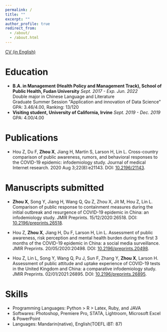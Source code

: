 ```yaml
---
permalink: /
title: ""
excerpt: ""
author_profile: true
redirect_from: 
  - /about/
  - /about.html
---
```


[CV (in English)](chrome-extension://cdonnmffkdaoajfknoeeecmchibpmkmg/assets/pdf/web/viewer.html?file=https%3A%2F%2Fraw.githubusercontent.com%2Fxinyuuzhou%2Fxinyuuzhou.github.io%2Fmaster%2F_data%2Fxz_biosketch20200108.pdf)

# Education
* **B.A. in Management (Health Policy and Management Track), School of Public Health, Fudan University** *Sept. 2017 - Exp. Jun. 2022* <br>
  Double major in Chinese Language and Literature <br>
  Graduate Summer Session "Application and innovation of Data Science" <br>
  GPA: 3.46/4.00, Ranking: 13/120
* **Visiting student, University of California, Irvine** *Sept. 2019 - Dec. 2019 <br>*
  GPA: 4.00/4.00

# Publications
* Hou Z, Du F, **Zhou X**, Jiang H, Martin S, Larson H, Lin L. Cross-country comparison of public awareness, rumors, and behavioral responses to the COVID-19 epidemic: infodemiology study. Journal of medical Internet research. 2020 Aug 3;22(8):e21143. DOI: [10.2196/21143](https://jmir.org/2020/8/e21143/).<br>

# Manuscripts submitted
* **Zhou X**, Song Y, Jiang H, Wang Q, Qu Z, Zhou X, Jit M, Hou Z, Lin L. Comparison of public response to containment measures during the initial outbreak and resurgence of COVID-19 epidemic in China: an infodemiology study. JMIR Preprints. 15/12/2020:26518. DOI: [10.2196/preprints.26518](https://preprints.jmir.org/preprint/26518).<br>

* Hou Z, **Zhou X**, Jiang H, Du F, Larson H, Lin L. Assessment of public awareness, risk perception and mental health burden during the first 3 months of the COVID-19 epidemic in China: a social media surveillance. JMIR Preprints. 20/05/2020:20498. DOI: [10.2196/preprints.20498](https://preprints.jmir.org/preprint/20498).<br>

* Hou Z, Lin L, Song Y, Wang Q, Pu J, Sun F, Zhang Y, **Zhou X**, Larson H. Assessment of public attitude and uptake experience of COVID-19 tests in the United Kingdom and China: a comparative infodemiology study. JMIR Preprints. 02/01/2021:26895. DOI: [10.2196/preprints.26895](https://preprints.jmir.org/preprint/26895).<br>

# Skills
* Programming Languages: Python > R > Latex, Ruby, and JAVA <br>
* Softwares: Photoshop, Premiere Pro, STATA, Lightroom, Microsoft Excel & PowerPoint <br>
* Languages: Mandarin(native), English(TOEFL iBT: 87)
